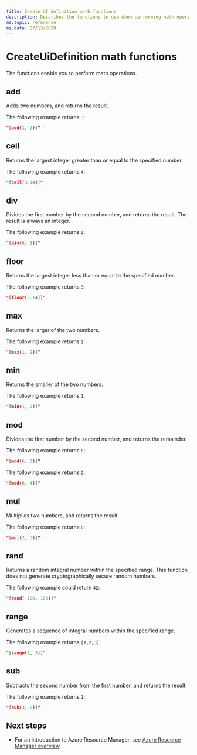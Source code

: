 ```yaml
---
title: Create UI definition math functions
description: Describes the functions to use when performing math operations.
ms.topic: reference
ms.date: 07/13/2020
---
```


# CreateUiDefinition math functions

The functions enable you to perform math operations.

## add

Adds two numbers, and returns the result.

The following example returns `3`:

```json
"[add(1, 2)]"
```

## ceil

Returns the largest integer greater than or equal to the specified number.

The following example returns `4`:

```json
"[ceil(3.14)]"
```

## div

Divides the first number by the second number, and returns the result. The result is always an integer.

The following example returns `2`:

```json
"[div(6, 3)]"
```

## floor

Returns the largest integer less than or equal to the specified number.

The following example returns `3`:

```json
"[floor(3.14)]"
```

## max

Returns the larger of the two numbers.

The following example returns `2`:

```json
"[max(1, 2)]"
```

## min

Returns the smaller of the two numbers.

The following example returns `1`:

```json
"[min(1, 2)]"
```

## mod

Divides the first number by the second number, and returns the remainder.

The following example returns `0`:

```json
"[mod(6, 3)]"
```

The following example returns `2`:

```json
"[mod(6, 4)]"
```

## mul

Multiplies two numbers, and returns the result.

The following example returns `6`:

```json
"[mul(2, 3)]"
```

## rand

Returns a random integral number within the specified range. This function does not generate cryptographically secure random numbers.

The following example could return `42`:

```json
"[rand(-100, 100)]"
```

## range

Generates a sequence of integral numbers within the specified range.

The following example returns `[1,2,3]`:

```json
"[range(1, 3)]"
```

## sub

Subtracts the second number from the first number, and returns the result.

The following example returns `1`:

```json
"[sub(3, 2)]"
```

## Next steps

* For an introduction to Azure Resource Manager, see [Azure Resource Manager overview](../management/overview.md).
